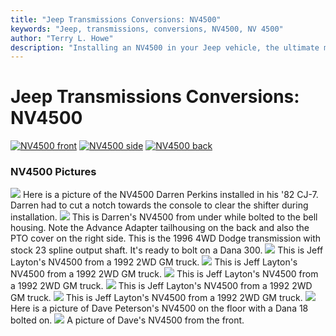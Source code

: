 ```yaml
---
title: "Jeep Transmissions Conversions: NV4500"
keywords: "Jeep, transmissions, conversions, NV4500, NV 4500"
author: "Terry L. Howe"
description: "Installing an NV4500 in your Jeep vehicle, the ultimate manual transmission."
---
```

# Jeep Transmissions Conversions: NV4500

[![NV4500 front](/img/transmission/updates/nv4500af_.jpg)](/img/transmission/updates/nv4500af.jpg) [![NV4500 side](/img/transmission/updates/nv4500as_.jpg)](/img/transmission/updates/nv4500as.jpg) [![NV4500 back](/img/transmission/updates/nv4500ab_.jpg)](/img/transmission/updates/nv4500ab.jpg) 

### NV4500 Pictures

[![](/img/transmission/updates/nvint_.jpg)](/img/transmission/updates/nvint.jpg) Here is a picture of the NV4500 Darren Perkins installed in his '82 CJ-7. Darren had to cut a notch towards the console to clear the shifter during installation. [![](/img/transmission/updates/nvinb_.jpg)](/img/transmission/updates/nvinb.jpg) This is Darren's NV4500 from under while bolted to the bell housing. Note the Advance Adapter tailhousing on the back and also the PTO cover on the right side. This is the 1996 4WD Dodge transmission with stock 23 spline output shaft. It's ready to bolt on a Dana 300\. [![](/img/transmission/updates/nv4500as_.jpg)](/img/transmission/updates/nv4500as.jpg) This is Jeff Layton's NV4500 from a 1992 2WD GM truck. [![](/img/transmission/updates/nv4500af_.jpg)](/img/transmission/updates/nv4500af.jpg) This is Jeff Layton's NV4500 from a 1992 2WD GM truck. [![](/img/transmission/updates/nv4500ab_.jpg)](/img/transmission/updates/nv4500ab.jpg) This is Jeff Layton's NV4500 from a 1992 2WD GM truck. [![](/img/transmission/updates/nv4500asp_.jpg)](/img/transmission/updates/nv4500asp.jpg) This is Jeff Layton's NV4500 from a 1992 2WD GM truck. [![](/img/transmission/updates/nv4500at_.jpg)](/img/transmission/updates/nv4500at.jpg) This is Jeff Layton's NV4500 from a 1992 2WD GM truck. [![](/img/transmission/updates/nv4500s_.jpg)](/img/transmission/updates/nv4500s.jpg) Here is a picture of Dave Peterson's NV4500 on the floor with a Dana 18 bolted on. [![](/img/transmission/updates/nv4500f_.jpg)](/img/transmission/updates/nv4500f.jpg) A picture of Dave's NV4500 from the front.